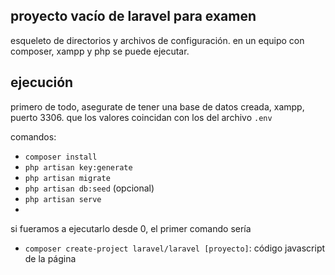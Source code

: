 ## proyecto vacío de laravel para examen 

esqueleto de directorios y archivos de configuración. en un equipo con composer, xampp y php se puede ejecutar.

## ejecución

primero de todo, asegurate de tener una base de datos creada, xampp, puerto 3306. que los valores coincidan con los del archivo `.env`

comandos:
- `composer install`
- `php artisan key:generate`
- `php artisan migrate`
- `php artisan db:seed` (opcional)
- `php artisan serve`
- 

si fueramos a ejecutarlo desde 0, el primer comando sería
- `composer create-project laravel/laravel [proyecto]`: código javascript de la página

